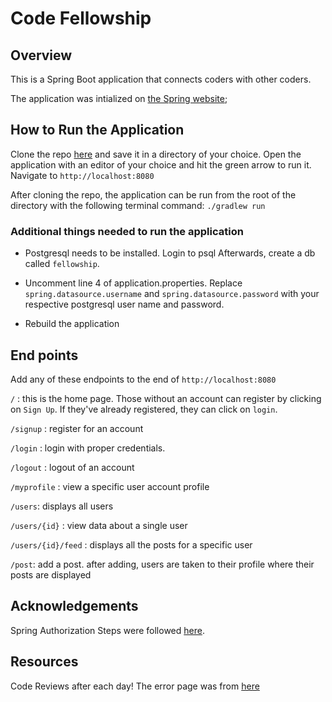 # Code Fellowship

## Overview
This is a Spring Boot application that connects coders with other coders.

The application was intialized on [the Spring website](https://start.spring.io/);

## How to Run the Application
Clone the repo [here](https://github.com/hotandfresh/codefellowship) and save it in a directory of your choice.  Open the application with an editor of your choice and hit the green arrow to run it.  Navigate to ```http://localhost:8080```

After cloning the repo, the application can be run from the root of the directory with the following terminal command: ```./gradlew run```

### Additional things needed to run the application

- Postgresql needs to be installed.  Login to psql Afterwards, create a db called ```fellowship```.  
 
 - Uncomment line 4 of application.properties. Replace ```spring.datasource.username``` and ```spring.datasource.password``` with your respective postgresql user name and password. 
 
 - Rebuild the application 

## End points
Add any of these endpoints to the end of ```http://localhost:8080```

```/``` : this is the home page. Those without an account can register by clicking on ```Sign Up```.  If they've already registered, they can click on ```login```.

```/signup``` : register for an account

```/login``` : login with proper credentials.

```/logout``` : logout of an account

```/myprofile``` : view a specific user account profile

```/users```: displays all users

```/users/{id}``` : view data about a single user

```/users/{id}/feed``` : displays all the posts for a specific user

```/post```: add a post.  after adding, users are taken to their profile where their posts are displayed 
 
## Acknowledgements
Spring Authorization Steps were followed [here](https://github.com/codefellows/seattle-java-401d5/blob/master/SpringAuthCheatSheet.md).

## Resources
Code Reviews after each day!
The error page was from [here](https://www.logicbig.com/tutorials/spring-framework/spring-boot/custom-thymeleaf-error-page.html)
